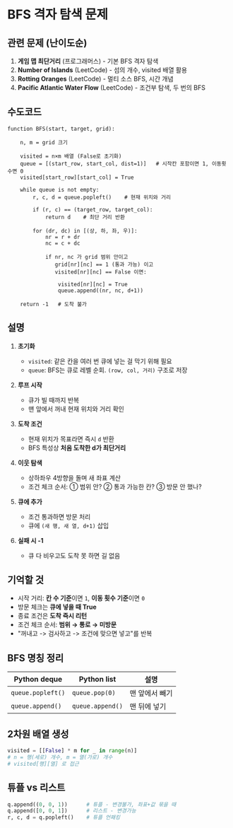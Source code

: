# BFS 격자 탐색 문제

## 관련 문제 (난이도순)

1. **게임 맵 최단거리** (프로그래머스) - 기본 BFS 격자 탐색
2. **Number of Islands** (LeetCode) - 섬의 개수, visited 배열 활용
3. **Rotting Oranges** (LeetCode) - 멀티 소스 BFS, 시간 개념
4. **Pacific Atlantic Water Flow** (LeetCode) - 조건부 탐색, 두 번의 BFS

## 수도코드

```
function BFS(start, target, grid):

    n, m = grid 크기
    
    visited = n×m 배열 (False로 초기화)
    queue = [(start_row, start_col, dist=1)]   # 시작칸 포함이면 1, 이동횟수면 0
    visited[start_row][start_col] = True

    while queue is not empty:
        r, c, d = queue.popleft()    # 현재 위치와 거리

        if (r, c) == (target_row, target_col):
            return d    # 최단 거리 반환

        for (dr, dc) in [(상, 하, 좌, 우)]:
            nr = r + dr
            nc = c + dc

            if nr, nc 가 grid 범위 안이고
               grid[nr][nc] == 1 (통과 가능) 이고
               visited[nr][nc] == False 이면:

                visited[nr][nc] = True
                queue.append((nr, nc, d+1))

    return -1   # 도착 불가
```

## 설명

1. **초기화**

   * `visited`: 같은 칸을 여러 번 큐에 넣는 걸 막기 위해 필요
   * `queue`: BFS는 큐로 레벨 순회. `(row, col, 거리)` 구조로 저장

2. **루프 시작**

   * 큐가 빌 때까지 반복
   * 맨 앞에서 꺼내 현재 위치와 거리 확인

3. **도착 조건**

   * 현재 위치가 목표라면 즉시 `d` 반환
   * BFS 특성상 **처음 도착한 d가 최단거리**

4. **이웃 탐색**

   * 상하좌우 4방향을 돌며 새 좌표 계산
   * 조건 체크 순서:
     ① 범위 안?
     ② 통과 가능한 칸?
     ③ 방문 안 했나?

5. **큐에 추가**

   * 조건 통과하면 방문 처리
   * 큐에 `(새 행, 새 열, d+1)` 삽입

6. **실패 시 -1**

   * 큐 다 비우고도 도착 못 하면 길 없음

## 기억할 것

* 시작 거리: **칸 수 기준**이면 `1`, **이동 횟수 기준**이면 `0`
* 방문 체크는 **큐에 넣을 때 True**
* 종료 조건은 **도착 즉시 리턴**
* 조건 체크 순서: **범위 → 통로 → 미방문**
* "꺼내고 -> 검사하고 -> 조건에 맞으면 넣고"를 반복

## BFS 명칭 정리

| Python deque | Python list | 설명 |
|-------------|-------------|------|
| `queue.popleft()` | `queue.pop(0)` | 맨 앞에서 빼기 |
| `queue.append()` | `queue.append()` | 맨 뒤에 넣기 |

## 2차원 배열 생성

```python
visited = [[False] * m for _ in range(n)]
# n = 행(세로) 개수, m = 열(가로) 개수
# visited[행][열] 로 접근
```

## 튜플 vs 리스트

```python
q.append((0, 0, 1))      # 튜플 - 변경불가, 좌표+값 묶을 때
q.append([0, 0, 1])      # 리스트 - 변경가능
r, c, d = q.popleft()    # 튜플 언패킹
```
